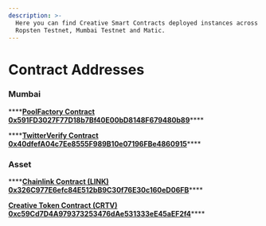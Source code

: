 ```yaml
---
description: >-
  Here you can find Creative Smart Contracts deployed instances across Ethereum
  Ropsten Testnet, Mumbai Testnet and Matic.
---
```


# Contract Addresses

### Mumbai

\*\*\*\*[**PoolFactory Contract       0x591FD3027F77D18b7Bf40E00bD8148F679480b89**](https://explorer-mumbai.maticvigil.com/address/0x591FD3027F77D18b7Bf40E00bD8148F679480b89/transactions)\*\*\*\*

\*\*\*\*[**TwitterVerify Contract      0x40dfefA04c7Ee8555F989B10e07196FBe4860915**](https://explorer-mumbai.maticvigil.com/address/0x40dfefA04c7Ee8555F989B10e07196FBe4860915/transactions)\*\*\*\*

### Asset 

\*\*\*\*[**Chainlink Contract \(LINK\)  0x326C977E6efc84E512bB9C30f76E30c160eD06FB**](https://explorer-mumbai.maticvigil.com/address/0x326C977E6efc84E512bB9C30f76E30c160eD06FB/transactions)\*\*\*\*

[**Creative Token Contract \(CRTV\)    0xc59Cd7D4A979373253476dAe531333eE45aEF2f4**](https://explorer-mumbai.maticvigil.com/address/0xc59Cd7D4A979373253476dAe531333eE45aEF2f4/transactions)\*\*\*\*

